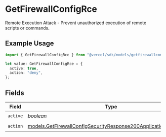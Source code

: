 # GetFirewallConfigRce

Remote Execution Attack - Prevent unauthorized execution of remote scripts or commands.

## Example Usage

```typescript
import { GetFirewallConfigRce } from "@vercel/sdk/models/getfirewallconfigop.js";

let value: GetFirewallConfigRce = {
  active: true,
  action: "deny",
};
```

## Fields

| Field                                                                                                                                      | Type                                                                                                                                       | Required                                                                                                                                   | Description                                                                                                                                |
| ------------------------------------------------------------------------------------------------------------------------------------------ | ------------------------------------------------------------------------------------------------------------------------------------------ | ------------------------------------------------------------------------------------------------------------------------------------------ | ------------------------------------------------------------------------------------------------------------------------------------------ |
| `active`                                                                                                                                   | *boolean*                                                                                                                                  | :heavy_check_mark:                                                                                                                         | N/A                                                                                                                                        |
| `action`                                                                                                                                   | [models.GetFirewallConfigSecurityResponse200ApplicationJSONAction](../models/getfirewallconfigsecurityresponse200applicationjsonaction.md) | :heavy_check_mark:                                                                                                                         | N/A                                                                                                                                        |